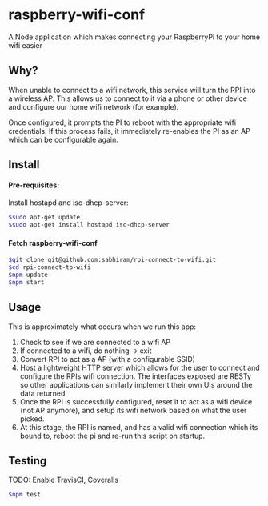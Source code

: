 # raspberry-wifi-conf

A Node application which makes connecting your RaspberryPi to your home wifi easier

## Why?

When unable to connect to a wifi network, this service will turn the RPI into a wireless AP. This allows us to connect to it via a phone or other device and configure our home wifi network (for example).

Once configured, it prompts the PI to reboot with the appropriate wifi credentials. If this process fails, it immediately re-enables the PI as an AP which can be configurable again.

## Install

#### Pre-requisites:

Install hostapd and isc-dhcp-server:

```sh
$sudo apt-get update
$sudo apt-get install hostapd isc-dhcp-server
```

#### Fetch raspberry-wifi-conf

```sh
$git clone git@github.com:sabhiram/rpi-connect-to-wifi.git
$cd rpi-connect-to-wifi
$npm update
$npm start
```

## Usage

This is approximately what occurs when we run this app:

1. Check to see if we are connected to a wifi AP
2. If connected to a wifi, do nothing -> exit
3. Convert RPI to act as a AP (with a configurable SSID)
4. Host a lightweight HTTP server which allows for the user to connect and configure the RPIs wifi connection. The interfaces exposed are RESTy so other applications can similarly implement their own UIs around the data returned.
5. Once the RPI is successfully configured, reset it to act as a wifi device (not AP anymore), and setup its wifi network based on what the user picked.
6. At this stage, the RPI is named, and has a valid wifi connection which its bound to, reboot the pi and re-run this script on startup.

## Testing

TODO: Enable TravisCI, Coveralls

```sh
$npm test
```
